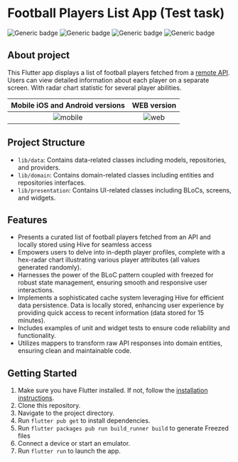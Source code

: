 # Football Players List App (Test task)

![Generic badge](https://img.shields.io/badge/flutter-blue?logo=flutter&style=for-the-badge)
![Generic badge](https://img.shields.io/badge/platform-android-34A853.svg?logo=android&style=for-the-badge)
![Generic badge](https://img.shields.io/badge/platform-ios-000000.svg?logo=ios&style=for-the-badge)
![Generic badge](https://img.shields.io/badge/platform-web-4285F4.svg?logo=googlechrome&style=for-the-badge)

## About project

This Flutter app displays a list of football players fetched from a [remote API](https://rapidapi.com/api-sports/api/api-football).
Users can view detailed information about each player on a separate screen. With radar chart statistic for several player abilities.

| Mobile iOS and Android versions | WEB version |
| :---: | :---: |
| ![mobile](https://i.imgur.com/RFhsNCk.gif) | ![web](https://i.imgur.com/ABEDk3f.gif) |

## Project Structure
- `lib/data`: Contains data-related classes including models, repositories, and providers.
- `lib/domain`: Contains domain-related classes including entities and repositories interfaces.
- `lib/presentation`: Contains UI-related classes including BLoCs, screens, and widgets.

## Features
- Presents a curated list of football players fetched from an API and locally stored using Hive for seamless access
- Empowers users to delve into in-depth player profiles, complete with a hex-radar chart illustrating various player attributes (all values generated randomly).
- Harnesses the power of the BLoC pattern coupled with freezed for robust state management, ensuring smooth and responsive user interactions.
- Implements a sophisticated cache system leveraging Hive for efficient data persistence. Data is locally stored, enhancing user experience by providing quick access to recent information (data stored for 15 minutes).
- Includes examples of unit and widget tests to ensure code reliability and functionality.
- Utilizes mappers to transform raw API responses into domain entities, ensuring clean and maintainable code.

## Getting Started
1. Make sure you have Flutter installed. If not, follow the [installation instructions](https://flutter.dev/docs/get-started/install).
2. Clone this repository.
3. Navigate to the project directory.
4. Run `flutter pub get` to install dependencies.
5. Run `flutter packages pub run build_runner build` to generate Freezed files
6. Connect a device or start an emulator.
7. Run `flutter run` to launch the app.


